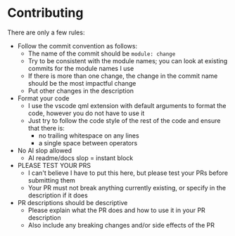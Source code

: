 # Contributing

There are only a few rules:
- Follow the commit convention as follows:
  - The name of the commit should be `module: change`
  - Try to be consistent with the module names; you can look at existing commits for the module names I use
  - If there is more than one change, the change in the commit name should be the most impactful change
  - Put other changes in the description
- Format your code
  - I use the vscode qml extension with default arguments to format the code, however you do not have to use it
  - Just try to follow the code style of the rest of the code and ensure that there is:
    - no trailing whitespace on any lines
    - a single space between operators
- No AI slop allowed
  - AI readme/docs slop = instant block
- PLEASE TEST YOUR PRS
  - I can't believe I have to put this here, but please test your PRs before submitting them
  - Your PR must not break anything currently existing, or specify in the description if it does
- PR descriptions should be descriptive
  - Please explain what the PR does and how to use it in your PR description
  - Also include any breaking changes and/or side effects of the PR